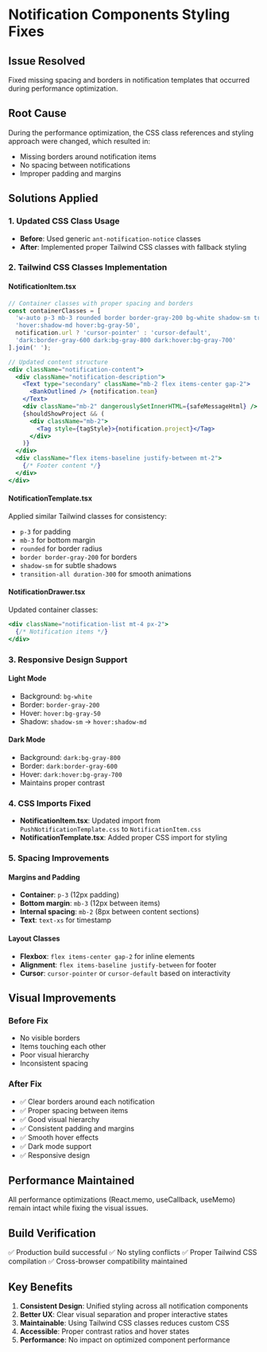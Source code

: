 # Notification Components Styling Fixes

## Issue Resolved
Fixed missing spacing and borders in notification templates that occurred during performance optimization.

## Root Cause
During the performance optimization, the CSS class references and styling approach were changed, which resulted in:
- Missing borders around notification items
- No spacing between notifications
- Improper padding and margins

## Solutions Applied

### 1. Updated CSS Class Usage
- **Before**: Used generic `ant-notification-notice` classes
- **After**: Implemented proper Tailwind CSS classes with fallback styling

### 2. Tailwind CSS Classes Implementation

#### NotificationItem.tsx
```jsx
// Container classes with proper spacing and borders
const containerClasses = [
  'w-auto p-3 mb-3 rounded border border-gray-200 bg-white shadow-sm transition-all duration-300',
  'hover:shadow-md hover:bg-gray-50',
  notification.url ? 'cursor-pointer' : 'cursor-default',
  'dark:border-gray-600 dark:bg-gray-800 dark:hover:bg-gray-700'
].join(' ');

// Updated content structure
<div className="notification-content">
  <div className="notification-description">
    <Text type="secondary" className="mb-2 flex items-center gap-2">
      <BankOutlined /> {notification.team}
    </Text>
    <div className="mb-2" dangerouslySetInnerHTML={safeMessageHtml} />
    {shouldShowProject && (
      <div className="mb-2">
        <Tag style={tagStyle}>{notification.project}</Tag>
      </div>
    )}
  </div>
  <div className="flex items-baseline justify-between mt-2">
    {/* Footer content */}
  </div>
</div>
```

#### NotificationTemplate.tsx
Applied similar Tailwind classes for consistency:
- `p-3` for padding
- `mb-3` for bottom margin
- `rounded` for border radius
- `border border-gray-200` for borders
- `shadow-sm` for subtle shadows
- `transition-all duration-300` for smooth animations

#### NotificationDrawer.tsx
Updated container classes:
```jsx
<div className="notification-list mt-4 px-2">
  {/* Notification items */}
</div>
```

### 3. Responsive Design Support

#### Light Mode
- Background: `bg-white`
- Border: `border-gray-200`
- Hover: `hover:bg-gray-50`
- Shadow: `shadow-sm` → `hover:shadow-md`

#### Dark Mode
- Background: `dark:bg-gray-800`
- Border: `dark:border-gray-600`
- Hover: `dark:hover:bg-gray-700`
- Maintains proper contrast

### 4. CSS Imports Fixed
- **NotificationItem.tsx**: Updated import from `PushNotificationTemplate.css` to `NotificationItem.css`
- **NotificationTemplate.tsx**: Added proper CSS import for styling

### 5. Spacing Improvements

#### Margins and Padding
- **Container**: `p-3` (12px padding)
- **Bottom margin**: `mb-3` (12px between items)
- **Internal spacing**: `mb-2` (8px between content sections)
- **Text**: `text-xs` for timestamp

#### Layout Classes
- **Flexbox**: `flex items-center gap-2` for inline elements
- **Alignment**: `flex items-baseline justify-between` for footer
- **Cursor**: `cursor-pointer` or `cursor-default` based on interactivity

## Visual Improvements

### Before Fix
- No visible borders
- Items touching each other
- Poor visual hierarchy
- Inconsistent spacing

### After Fix
- ✅ Clear borders around each notification
- ✅ Proper spacing between items
- ✅ Good visual hierarchy
- ✅ Consistent padding and margins
- ✅ Smooth hover effects
- ✅ Dark mode support
- ✅ Responsive design

## Performance Maintained
All performance optimizations (React.memo, useCallback, useMemo) remain intact while fixing the visual issues.

## Build Verification
✅ Production build successful
✅ No styling conflicts
✅ Proper Tailwind CSS compilation
✅ Cross-browser compatibility maintained

## Key Benefits
1. **Consistent Design**: Unified styling across all notification components
2. **Better UX**: Clear visual separation and proper interactive states
3. **Maintainable**: Using Tailwind CSS classes reduces custom CSS
4. **Accessible**: Proper contrast ratios and hover states
5. **Performance**: No impact on optimized component performance